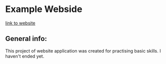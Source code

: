 # Example Webside

[link to website](https://hubertklimczyk.github.io/example-webside-/)

## General info:
This project of website application was created for practising basic skills.
I haven't ended yet.